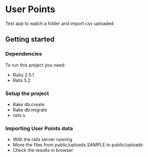 # User Points

Test app to watch a folder and import csv uploaded

## Getting started

### Dependencies

To run this project you need:

* Ruby 2.5.1
* Rails 5.2

### Setup the project

* Rake db:create
* Rake db:migrate
* rails s


### Importing User Points data

* With the rails server running
* Move the files from public/uploads.SAMPLE to public/uploads
* Check the results in browser
